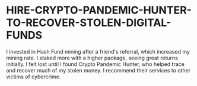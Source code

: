 # HIRE-CRYPTO-PANDEMIC-HUNTER-TO-RECOVER-STOLEN-DIGITAL-FUNDS
I invested in Hash Fund mining after a friend's referral, which increased my mining rate. I staked more with a higher package, seeing great returns initially. I felt lost until I found Crypto Pandemic Hunter, who helped trace and recover much of my stolen money. I recommend their services to other victims of cybercrime.
